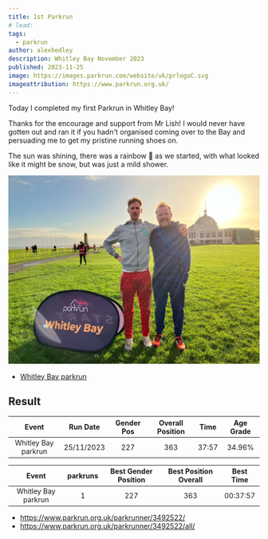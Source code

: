 ```yaml
---
title: 1st Parkrun
# lead:
tags:
  - parkrun
author: alexhedley
description: Whitley Bay November 2023
published: 2023-11-25
image: https://images.parkrun.com/website/uk/prlogoC.svg
imageattribution: https://www.parkrun.org.uk/
---
```


<!-- # 1st Parkrun -->

Today I completed my first Parkrun in Whitley Bay!

Thanks for the encourage and support from Mr Lish! I would never have gotten out and ran it if you hadn't organised coming over to the Bay and persuading me to get my pristine running shoes on.

The sun was shining, there was a rainbow 🌈 as we started, with what looked like it might be snow, but was just a mild shower.

![Parkrun Whitley Bay Nov 2023](images/parkrun_whitleybay_nov2023.jpg "Parkrun Whitley Bay Nov 2023")

- [Whitley Bay parkrun](https://www.parkrun.org.uk/whitleybay/)

## Result

|        Event        |  Run Date  | Gender Pos | Overall Position | Time  | Age Grade |
| :-----------------: | :--------: | :--------: | :--------------: | :---: | :-------: |
| Whitley Bay parkrun | 25/11/2023 |    227     |       363        | 37:57 |  34.96%   |

|        Event        | parkruns | Best Gender Position | Best Position Overall | Best Time |
| :-----------------: | :------: | :------------------: | :-------------------: | :-------: |
| Whitley Bay parkrun |    1     |         227          |          363          | 00:37:57  |

- https://www.parkrun.org.uk/parkrunner/3492522/
- https://www.parkrun.org.uk/parkrunner/3492522/all/
